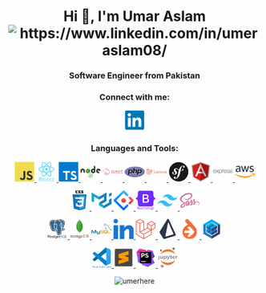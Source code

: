 <h1 align="center">Hi 👋, I'm Umar Aslam
  <img align="center" src="https://camo.githubusercontent.com/ad43cb24da52ab95bab8a867668cbbb53395885fd32a15fe09eca22b1226aad6/68747470733a2f2f656d2d636f6e74656e742e7a6f626a2e6e65742f736f757263652f6d6963726f736f66742d7465616d732f3336332f746563686e6f6c6f676973742d6c696768742d736b696e2d746f6e655f31663964312d31663366622d323030642d31663462622e706e67" alt="https://www.linkedin.com/in/umeraslam08/" height="40" width="40" />
</h1>

<h3 align="center">Software Engineer from <strong>Pakistan</strong></h3>

<h3 align="center">Connect with me:</h3>
<p align="center">
  <a href="https://www.linkedin.com/in/umeraslam08/" target="_blank">
    <img src="https://raw.githubusercontent.com/devicons/devicon/master/icons/linkedin/linkedin-original.svg" alt="linkedin" width="40" height="40"/>
  </a>
</p>

<h3 align="center">Languages and Tools:</h3>
<p align="center">
  <!-- Languages -->
  <a href="https://developer.mozilla.org/en-US/docs/Web/JavaScript" target="_blank" rel="noreferrer">
    <img src="https://raw.githubusercontent.com/devicons/devicon/master/icons/javascript/javascript-original.svg" alt="javascript" width="40" height="40"/>
  </a>
  <a href="https://reactjs.org/" target="_blank" rel="noreferrer">
    <img src="https://raw.githubusercontent.com/devicons/devicon/master/icons/react/react-original-wordmark.svg" alt="react" width="40" height="40"/>
  </a>
  <a href="https://www.typescriptlang.org/" target="_blank" rel="noreferrer">
    <img src="https://raw.githubusercontent.com/devicons/devicon/master/icons/typescript/typescript-original.svg" alt="typescript" width="40" height="40"/>
  </a>
  <a href="https://nodejs.org/en/about" target="_blank" rel="noreferrer">
    <img src="https://raw.githubusercontent.com/devicons/devicon/master/icons/nodejs/nodejs-original-wordmark.svg" alt="nodejs" width="40" height="40"/>
  </a>
  <a href="https://nestjs.com/" target="_blank" rel="noreferrer">
    <img src="https://raw.githubusercontent.com/devicons/devicon/master/icons/nestjs/nestjs-line-wordmark.svg" alt="nestjs" width="40" height="40"/>
  </a>
  <a href="https://www.php.net" target="_blank" rel="noreferrer">
    <img src="https://raw.githubusercontent.com/devicons/devicon/master/icons/php/php-original.svg" alt="php" width="40" height="40"/>
  </a>
  <a href="https://laravel.com/" target="_blank" rel="noreferrer">
    <img src="https://raw.githubusercontent.com/devicons/devicon/master/icons/laravel/laravel-line-wordmark.svg" alt="laravel" width="40" height="40"/>
  </a>
  <a href="https://symfony.com/" target="_blank" rel="noreferrer">
    <img src="https://raw.githubusercontent.com/devicons/devicon/master/icons/symfony/symfony-original.svg" alt="symfony" width="40" height="40"/>
  </a>
  <a href="https://angular.io/" target="_blank" rel="noreferrer">
    <img src="https://raw.githubusercontent.com/devicons/devicon/master/icons/angularjs/angularjs-original.svg" alt="angular" width="40" height="40"/>
  </a>
  <a href="https://expressjs.com/" target="_blank" rel="noreferrer">
    <img src="https://raw.githubusercontent.com/devicons/devicon/master/icons/express/express-original-wordmark.svg" alt="express" width="40" height="40"/>
  </a>
  <a href="https://aws.amazon.com/" target="_blank" rel="noreferrer">
    <img src="https://raw.githubusercontent.com/devicons/devicon/master/icons/amazonwebservices/amazonwebservices-original-wordmark.svg" alt="aws" width="40" height="40"/>
  </a>
</p>

<p align="center">
  <!-- Designing Languages -->
  <a href="https://www.w3schools.com/css/" target="_blank" rel="noreferrer">
    <img src="https://raw.githubusercontent.com/devicons/devicon/master/icons/css3/css3-original-wordmark.svg" alt="css3" width="40" height="40"/>
  </a>
  <a href="https://mui.com/" target="_blank" rel="noreferrer">
    <img src="https://raw.githubusercontent.com/devicons/devicon/master/icons/materialui/materialui-original.svg" alt="materialui" width="40" height="40"/>
  </a>
  <a href="https://ant.design/" target="_blank" rel="noreferrer">
    <img src="https://raw.githubusercontent.com/devicons/devicon/master/icons/antdesign/antdesign-original.svg" alt="antd" width="40" height="40"/>
  </a>
  <a href="https://getbootstrap.com" target="_blank" rel="noreferrer">
    <img src="https://raw.githubusercontent.com/devicons/devicon/master/icons/bootstrap/bootstrap-plain-wordmark.svg" alt="bootstrap" width="40" height="40"/>
  </a>
  <a href="https://tailwindcss.com/" target="_blank" rel="noreferrer">
    <img src="https://raw.githubusercontent.com/devicons/devicon/master/icons/tailwindcss/tailwindcss-original.svg" alt="tailwind" width="40" height="40"/>
  </a>
  <a href="https://sass-lang.com" target="_blank" rel="noreferrer">
    <img src="https://raw.githubusercontent.com/devicons/devicon/master/icons/sass/sass-original.svg" alt="sass" width="40" height="40"/>
  </a>
</p>

<p align="center">
  <!-- Databases -->
  <a href="https://www.postgresql.org/" target="_blank" rel="noreferrer">
    <img src="https://raw.githubusercontent.com/devicons/devicon/master/icons/postgresql/postgresql-original-wordmark.svg" alt="postgresql" width="40" height="40"/>
  </a>
  <a href="https://www.mongodb.com/" target="_blank" rel="noreferrer">
    <img src="https://raw.githubusercontent.com/devicons/devicon/master/icons/mongodb/mongodb-original-wordmark.svg" alt="mongodb" width="40" height="40"/>
  </a>
  <a href="https://www.mysql.com/" target="_blank" rel="noreferrer">
    <img src="https://raw.githubusercontent.com/devicons/devicon/master/icons/mysql/mysql-original-wordmark.svg" alt="mysql" width="40" height="40"/>
  </a>
  <a href="https://typeorm.io/" target="_blank" rel="noreferrer">
    <svg version="1.1" id="Capa_1" xmlns="http://www.w3.org/2000/svg" xmlns:xlink="http://www.w3.org/1999/xlink"
     x="0px" y="0px" viewBox="0 0 512 512" style="enable-background:new 0 0 512 512;" xml:space="preserve"
     width="40" height="40">
      <g>
        <rect y="160" style="fill:#1976D2;" width="114.496" height="352"/>
        <path style="fill:#1976D2;" d="M426.368,164.128c-1.216-0.384-2.368-0.8-3.648-1.152c-1.536-0.352-3.072-0.64-4.64-0.896
          c-6.08-1.216-12.736-2.08-20.544-2.08l0,0l0,0c-66.752,0-109.088,48.544-123.04,67.296V160H160v352h114.496V320
          c0,0,86.528-120.512,123.04-32c0,79.008,0,224,0,224H512V274.464C512,221.28,475.552,176.96,426.368,164.128z"/>
        <circle style="fill:#1976D2;" cx="56" cy="56" r="56"/>
      </g>
    </svg>
  </a>
  <a href="https://laravel.com/docs/8.x/eloquent" target="_blank" rel="noreferrer">
    <img src="https://raw.githubusercontent.com/devicons/devicon/master/icons/laravel/laravel-original.svg" alt="eloquent" width="40" height="40"/>
  </a>
  <a href="https://www.prisma.io/" target="_blank" rel="noreferrer">
    <img src="https://raw.githubusercontent.com/devicons/devicon/master/icons/prisma/prisma-original.svg" alt="prisma" width="40" height="40"/>
  </a>
  <a href="https://www.doctrine-project.org/" target="_blank" rel="noreferrer">
    <img src="https://raw.githubusercontent.com/devicons/devicon/master/icons/doctrine/doctrine-original.svg" alt="doctrine" width="40" height="40"/>
  </a>
  <a href="https://sequelize.org/" target="_blank" rel="noreferrer">
    <img src="https://raw.githubusercontent.com/devicons/devicon/master/icons/sequelize/sequelize-original.svg" alt="sequelize" width="40" height="40"/>
  </a>
</p>

<p align="center">
  <!-- Editors -->
  <a href="https://code.visualstudio.com/" target="_blank" rel="noreferrer">
    <img src="https://raw.githubusercontent.com/devicons/devicon/master/icons/vscode/vscode-original-wordmark.svg" alt="vscode" width="40" height="40"/>
  </a>
  <a href="https://www.sublimetext.com/" target="_blank" rel="noreferrer">
    <svg version="1.1" viewBox="0 0 2048 2048" width="40" height="40" xmlns="http://www.w3.org/2000/svg">
      <path transform="translate(0)" d="m0 0h2048v2048h-2048z" fill="#474746"/>
      <path transform="translate(0)" d="m0 0h2048v2048h-2048zm1762 127-674 1h-845l-27 2-13 4-21 10-13 9-10 9-8 9-9 15-7 15-4 12-2 11-1 11v1579l3 18 6 18 9 17 8 11 11 12 10 8 13 8 16 7 14 4 15 2 13 1h1563l18-2 25-8 18-10 13-10 11-12 10-14 5-10 5-13 3-15 1-11v-217l-1-117v-846l1-219v-189l-2-16-6-16-9-17-9-12-6-7-14-11-21-11-20-6-20-3z" fill="#FDFDFD"/>
      <path transform="translate(1517,359)" d="m0 0h14l1 1 3 17 1 38v239l-1 62-5 4-14 8-19 8-42 15-65 21-60 18-27 8-28 9-57 18-48 15-38 11-20 5h-2v3l6 2 37 13 30 11 36 12 45 14 40 13 50 15 59 19 36 12 38 13 25 10 19 10 4 4 1 3 1 57 1 251-1 31-2 9-4 6-9 7-25 12-35 13-43 14-52 16-53 17-51 16-74 24-60 19-42 13-47 15-57 18-54 17-64 20-53 17-50 16-35 11-31 10-57 18-37 12-40 12-36 9h-14l-2-24-1-36-1-116v-142l1-32 3-6 8-8 14-8 11-5 36-13 25-8 55-17 85-27 20-7 35-12 26-8 63-21 17-6 19-5 15-1 3 1-1-5-9-3-17-4-34-12-55-17-56-18-55-17-49-16-34-10-38-12-42-14-30-12-11-6-1-1-1-7-1-24-1-59-1-174v-60l1-28 3-5 14-9 25-12 30-11 67-22 50-16 41-13 46-15 49-15 21-7 73-23 31-10 23-7 25-8 55-18 57-18 29-9 39-12 49-16 47-15 96-30 40-12 31-10 30-9 32-8z" fill="#FC9604"/>
      <path transform="translate(129,286)" d="m0 0h1l1 6 1 27 1 80 1 27v17l1 61 1 40 1 60v140l1 95v255l1 19v452l-1 34v37l-1 40v46l-1 4v21l-1 44v15l-1 9 1 14v9l-2-3v-3h-2l-2-19z" fill="#282830"/>
      <path transform="translate(1914,589)" d="m0 0h1l1 898v137l1 76v126l-4 18-3 7-2 1-1-3 3-12 1-13v-83l1-33v-43l1-7v-61l-1-46-1-53-2-70v-222l1-120v-223l1-79v-44l1-32 1-54z" fill="#282830"/>
      <path transform="translate(1535,1357)" d="m0 0 1 4-5 7h-2v2l-5 1v2l-22 10-21 8-18 7-21 7-16 6-10 5-14 3-7 3-18 6-16 5-14 5h-12l-2 2-11 4-9 2-6 2-8 1-9 4-4 1v2l-10 4-9 2-16 6-41 14-16 5-25 8-8 2-16 5-26 8-17 6-27 9-21 6-10 4-17 5-21 7-24 7-19 6-16 4-45 15-16 5-17 5-15 5-23 7-18 5-8 1-1 2-13 5-15 4-11 4-45 15-21 6-17 6-17 5-18 6-20 6-11 4-9 2-27 9-9 2-13 4-12 3-6 2-30 5h-4l1-12 3-6 2 2v9l14-1 40-10 64-20 56-18 39-12 30-10 94-30 57-18 152-48 131-41 52-17 50-16 98-31 49-15 41-14 27-11 19-10 7-6z" fill="#292930"/>
      <path transform="translate(511,1041)" d="m0 0 15 8 34 13 54 18 50 15 50 16 54 17 38 12 41 13 45 14 28 10 17 4 6 3 1 5h-10l-17 3-19 6-20 7-49 16-24 8-37 12-19 7-37 12-13 4h-5l3-3 5-2h4l2-4h6v-2l8-2 7-3h2l1-2 9-3h4v-2l9-2 4-2h3v-2l9-3 17-4 20-7 14-3 2 1v-2l8-2 12-5 10-3 11-4 6-2 8-4 8-3 14-6-1-4-4-1-2-6-2-1 1-2-6 1-5-2h-12l-9-3 2-2h-5l-3 1-11-2h-7l1-3 2-1v-6l-2-1v-2l-6 1-6-3-13-4-9-3-8-3-9-4-10-3-8-1v-2h-5l-3-1v-2h-8l-1-3-7-1v-2h-9l-11-3-5-1-6-2-7-2-12-5-4-2-8-1-2-1-1 3-16-3-1-4-16-6-5-2-14-4v-2h-6l-20-8-8-1-9-4-8-2v-2h-6l-2-1v-2h-8v-2l-6-1-9-3v-2h-7l-12-5-10-5-5-5z" fill="#2A2A31"/>
      <path transform="translate(1916,536)" d="m0 0h1v945l1 117v217h-1l-1-115-1-91v-1021z" fill="#65543B"/>
      <path transform="translate(728,1917)" d="m0 0h552l59 1v1l-247 1h-216l-180-1v-1z" fill="#2A2A31"/>
      <path transform="translate(1914,1624)" d="m0 0h2l1 76v126l-4 18-3 7-2 1-1-3 3-12 1-13v-83l1-33v-43l1-7v-31z" fill="#2A2930"/>
      <path transform="translate(1534,716)" d="m0 0h2l-2 7-5 3-9 2-16 8-10 4-13 4-17 6-18 6-10 4-18 5-19 6-7 2-34 10-11 4-14 4-11 3-3 4-7 1-9 1-18 6-25 7-12 4-3-1 36-12 32-10 47-14 42-13 56-18 31-11 25-10 13-7z" fill="#2B2B32"/>
      <path transform="translate(945,1189)" d="m0 0 24 9 25 10 65 24 54 18 57 16 48 14 14 4-4 1-108-30-26-8-41-14-45-16-28-11-31-13-4-2z" fill="#313136"/>
      <path transform="translate(137,1846)" d="m0 0h2l6 9 2 4 3 1 4 7 7 8 3 4v2l3 1v2h2v3l4 1 3 3v2h3v3h3l3 3 15 8 17 5 16 4h12l7 1v1h-28l-17-4-15-6-14-8-11-8-10-10-9-12-8-14-3-6-5-1-2-6-2-1 1-2-6 1-5-2h-12l-9-3 2-2h-5l-3 1-11-2h-7l1-3 2-1v-6l-2-1v-2l-6 1-6-3-13-4-9-3-8-3-9-4-10-3-8-1v-2h-5l-3-1v-2h-8l-1-3-7-1v-2h-9l-11-3-5-1-6-2-7-2-12-5-4-2-8-1-2-1-1 3-16-3-1-4-16-6-5-2-14-4v-2h-6l-20-8-8-1-9-4-8-2v-2h-6l-2-1v-2h-8v-2l-6-1-9-3v-2h-7l-12-5-10-5-5-5z" fill="#322F31"/>
      <path transform="translate(1906,1854)" d="m0 0 1 4-7 12-9 11-9 10-15 11-15 8-9 1 3-2 9-4 4-3 15-12 4-5 8-7h2v-2l7-6 4-7h2v-2h2v-2h2z" fill="#2C2C33"/>
      <path transform="translate(1534,716)" d="m0 0h2l-2 7-5 3-9 2-16 8-10 4-13 4-17 6-18 6-10 4-18 5-3-1 9-4 43-14 40-15 17-8z" fill="#292930"/>
      <path transform="translate(1535,1357)" d="m0 0 1 4-5 7h-2v2l-5 1v2l-22 10-21 8-18 7-21 7-3-1 5-3 35-12 27-11 19-10 7-6z" fill="#2B2B32"/>
      <path transform="translate(330,1917)" d="m0 0h106l10 1-4 2h-42l-96-1v-1z" fill="#282830"/>
      <path transform="translate(530,1316)" d="m0 0h6v2l-13 7-10 9-4 8h-2l-1-8 6-10 4-3z" fill="#292931"/>
      <path transform="translate(1023,1917)" d="m0 0h54l1 1 13 1v1h-50l-19-1z" fill="#313137"/>
      <path transform="translate(399,1917)" d="m0 0h37l10 1-4 2h-42l-2-2z" fill="#2D2D33"/>
      <path transform="translate(1414,763)" d="m0 0 2 1-1 2-20 6-7 2-26 8h-2v-2l42-13z" fill="#2D2D33"/>
      <path transform="translate(945,1189)" d="m0 0 24 9 17 7-1 3-36-15-4-2z" fill="#323237"/>
      <path transform="translate(1107,1249)" d="m0 0 10 2 32 9v2l-8-1-34-10z" fill="#303036"/>
      <path transform="translate(1534,716)" d="m0 0h2l-2 7-5 3-9 2-4 1v-2l11-6z" fill="#2B2B32"/>
      <path transform="translate(1528,998)" d="m0 0 8 3 2 2-1 5-5-3-6-4v-2z" fill="#2C2C33"/>
      <path transform="translate(986,1206)" d="m0 0 5 1 16 6-1 3-20-8z" fill="#2F2F35"/>
      <path transform="translate(1121,854)" d="m0 0 3 1-6 1 3 5-5 1-6-3v-3z" fill="#2E2E34"/>
      <path transform="translate(1310,1443)" d="m0 0 2 1-4 4-9 1-4 2h-4v-2z" fill="#2C2C33"/>
      <path transform="translate(428,1917)" d="m0 0 18 1-4 2h-17v-2z" fill="#2B2B32"/>
      <path transform="translate(1535,1357)" d="m0 0 1 4-5 7h-2v2l-5 1 2-4 6-5z" fill="#2C2C33"/>
      <path transform="translate(1430,758)" d="m0 0 2 1-1 2-13 4-3-1 9-4z" fill="#2A2A32"/>
      <path transform="translate(132,1832)" d="m0 0 2 3v3h3l1 8-2 1-4-11z" fill="#4E4133"/>
      <path transform="translate(516,679)" d="m0 0 2 1-1 3-6 4h-2l2-5z" fill="#2E2E34"/>
      <path transform="translate(399,1917)" d="m0 0 11 1 2 2h-12l-2-2z" fill="#323237"/>
      <path transform="translate(1475,743)" d="m0 0 2 1-1 2-8 3-4-1 8-4z" fill="#2B2B32"/>
    </svg>
  </a>
  <a href="https://www.jetbrains.com/phpstorm/" target="_blank" rel="noreferrer">
    <img src="https://raw.githubusercontent.com/devicons/devicon/master/icons/phpstorm/phpstorm-original.svg" alt="phpstorm" width="40" height="40"/>
  </a>
  <a href="https://jupyter.org/" target="_blank" rel="noreferrer">
    <img src="https://raw.githubusercontent.com/devicons/devicon/master/icons/jupyter/jupyter-original-wordmark.svg" alt="jupyter" width="40" height="40"/>
  </a>
</p>
<p align="center">
  <img align="center" src="https://github-readme-stats.vercel.app/api/top-langs?username=umerhere&show_icons=true&locale=en&layout=compact" alt="umerhere" />
</p>
